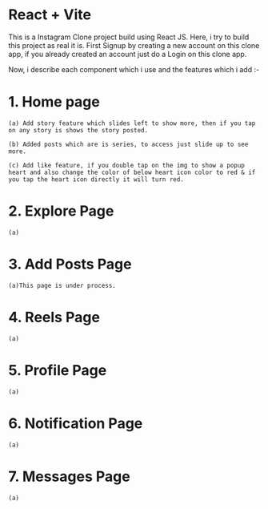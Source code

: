 # React + Vite

This is a Instagram Clone project build using React JS.
Here, i try to build this project as real it is.
First Signup by creating a new account on this clone app, if you already created an account just do a Login on this clone app.

Now, i describe each component which i use and the features which i add :-
<h1>1. Home page</h1>

    (a) Add story feature which slides left to show more, then if you tap on any story is shows the story posted.

    (b) Added posts which are is series, to access just slide up to see more.

    (c) Add like feature, if you double tap on the img to show a popup heart and also change the color of below heart icon color to red & if you tap the heart icon directly it will turn red.

<h1>2. Explore Page</h1>

    (a)

<h1>3. Add Posts Page</h1>

    (a)This page is under process.

<h1>4. Reels Page</h1>

    (a)

<h1>5. Profile Page</h1>

    (a)

<h1>6. Notification Page</h1>

    (a)

<h1>7. Messages Page</h1>

    (a)

